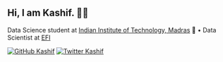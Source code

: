 <h2>Hi, I am Kashif. 👋🏻</h2>
<span>Data Science student at <a href="https://www.iitm.ac.in">Indian Institute of Technology, Madras</a> 🧪</span> •
<span>Data Scientist at <a href="https://www.efi.com/">EFI</a></span>

[![GitHub Kashif](https://img.shields.io/github/followers/kashifulhaque?label=follow&style=social)](https://github.com/kashifulhaque)
[![Twitter Kashif](https://img.shields.io/twitter/follow/notifkash?label=Follow)](https://twitter.com/notifkash)
